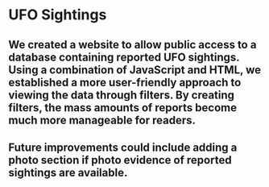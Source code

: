 # UFO Sightings
## We created a website to allow public access to a database containing reported UFO sightings. Using a combination of JavaScript and HTML, we established a more user-friendly approach to viewing the data through filters. By creating filters, the mass amounts of reports become much more manageable for readers.

## Future improvements could include adding a photo section if photo evidence of reported sightings are available.
